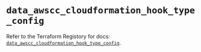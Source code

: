 # `data_awscc_cloudformation_hook_type_config`

Refer to the Terraform Registory for docs: [`data_awscc_cloudformation_hook_type_config`](https://registry.terraform.io/providers/hashicorp/awscc/0.70.0/docs/data-sources/cloudformation_hook_type_config).
